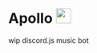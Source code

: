 # Apollo <img src="https://cdn.discordapp.com/avatars/1149800998009843863/1dbbb093741dc106a1f71a267e10c1d1.webp" width=30 height=30>
wip discord.js music bot
